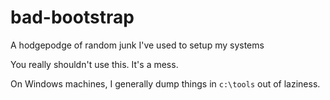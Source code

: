 # bad-bootstrap
A hodgepodge of random junk I've used to setup my systems

You really shouldn't use this. It's a mess.

On Windows machines, I generally dump things in `c:\tools` out of laziness.
